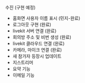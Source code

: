 수진 (구현 예정)
- 홈화면 사용자 이름 표시 (민지-완료)
- 로그아웃 구현 (완료)
- livekit 서버 연결 (완료)
- 회의방 주소 및 비번 생성 (완료)
- livekit 클라우드 연결 (완료)
- 카메라, 마이크 연결 (완료)
- 새 참가자 등장시 업데이트
- 지스트리머
- 요약 기능
- 이메일 기능




  



